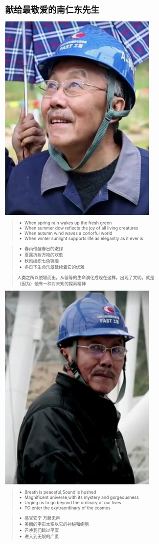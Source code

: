 # 献给最敬爱的南仁东先生
![](images/NanRendong-01.jpg)
> - When spring rain wakes up the fresh green
> - When summer dow reflects the joy of all living creatures
> - When autumn wind waves a corlorful world
> - When winter sunlight supports life as elegantly as it ever is

> - 春雨催醒春日的嫩绿
> - 夏露折射万物的欢歌
> - 秋风编织七色锦缎
> - 冬日下生命乐章延续着它的优雅

> 人类之所以脱颖而出。从低等的生命演化成现在这样。出现了文明。就是（因为）他有一种对未知的探索精神

 ![](images/NanRendong-02.jpg)
> - Breath is peaceful;Sound is hushed
> - Magnificent universe,with its mystery and gorgeousness
> - Urging us to go beyond the ordinary of our lives
> - TO enter the exytraordinary of the cosmos

> - 感官安宁 万籁无声
> - 美丽的宇宙太空以它的神秘和绚丽
> - 召唤我们踏过平庸
> - 进入到无垠的广袤
